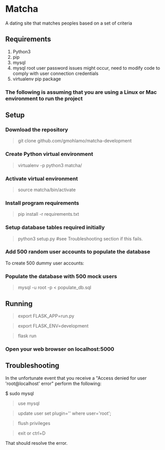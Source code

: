 # Matcha

A dating site that matches peoples based on a set of criteria

## Requirements

1. Python3
2. pip
3. mysql
  1. mysql root user password issues might occur, need to modify code to comply with user connection credentials
4. virtualenv pip package

### The following is assuming that you are using a Linux or Mac environment to run the project

## Setup

### Download the repository
> git clone github.com/gmohlamo/matcha-development

### Create Python virtual environment
> virtualenv -p python3 matcha/

### Activate virtual environment
> source matcha/bin/activate

### Install program requirements
> pip install -r requirements.txt

### Setup database tables required initially
> python3 setup.py #see Troubleshooting section if this fails.

### Add 500 random user accounts to populate the database
To create 500 dummy user accounts:

### Populate the database with 500 mock users
> mysql -u root -p < populate\_db.sql

## Running

> export FLASK\_APP=run.py

> export FLASK\_ENV=development

> flask run

### Open your web browser on localhost:5000

## Troubleshooting
In the unfortunate event that you receive a "Access denied for user 'root@localhost' error" perform the following:

$ sudo mysql
> use mysql

> update user set plugin='' where user='root';

> flush privileges

> exit or ctrl+D

That should resolve the error.
 
